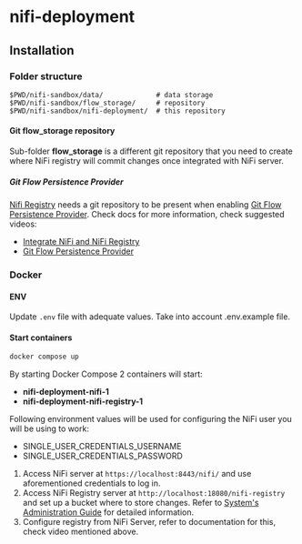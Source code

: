 # nifi-deployment

## Installation

### Folder structure

```
$PWD/nifi-sandbox/data/             # data storage
$PWD/nifi-sandbox/flow_storage/     # repository
$PWD/nifi-sandbox/nifi-deployment/  # this repository
```

#### Git flow_storage repository

Sub-folder **flow_storage** is a different git repository that you need to create where NiFi registry will commit changes once integrated with NiFi server.

##### Git Flow Persistence Provider

[Nifi Registry](https://nifi.apache.org/registry) needs a git repository to be present
when enabling [Git Flow Persistence Provider](https://nifi.apache.org/docs/nifi-registry-docs/html/administration-guide.html#flow-persistence-providers).
Check docs for more information, check suggested videos:
- [Integrate NiFi and NiFi Registry](https://www.youtube.com/watch?v=X_qhRVChjZY)
- [Git Flow Persistence Provider](https://www.youtube.com/watch?v=kK7eVppg9Aw)

### Docker

#### ENV

Update `.env` file with adequate values. Take into account .env.example file.

#### Start containers

```bash
docker compose up
```

By starting Docker Compose 2 containers will start:
- **nifi-deployment-nifi-1**
- **nifi-deployment-nifi-registry-1**

Following environment values will be used for configuring the NiFi user you will be using to work:
- SINGLE_USER_CREDENTIALS_USERNAME
- SINGLE_USER_CREDENTIALS_PASSWORD

1. Access NiFi server at `https://localhost:8443/nifi/` and use aforementioned credentials to log in.
2. Access NiFi Registry server at `http://localhost:18080/nifi-registry` and set up a bucket where to store changes. Refer to [System's Administration Guide](https://nifi.apache.org/docs/nifi-registry-docs/html/administration-guide.html) for detailed information.
3. Configure registry from NiFi Server, refer to documentation for this, check video mentioned above.
